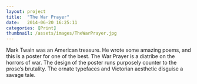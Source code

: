 ```yaml
---
layout: project
title:  "The War Prayer"
date:   2014-06-20 16:25:11
categories: [Print]
thumbnail: /assets/images/TheWarPrayer.jpg
---
```


Mark Twain was an American treasure. He wrote some amazing poems, and this is a poster for one of the best. The War Prayer is a diatribe on the horrors of war. The design of the poster runs purposely counter to the prose’s brutality. The ornate typefaces and Victorian aesthetic disguise a savage tale.
